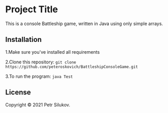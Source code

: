 
# Project Title

This is a console Battleship game, written in Java using only simple arrays.


## Installation

1.Make sure you've installed all requirements

2.Clone this repository: `git clone https://github.com/peteroskovich/BattleshipConsoleGame.git`

3.To run the program: `java Test`


## License

Copyright © 2021 Petr Silukov.